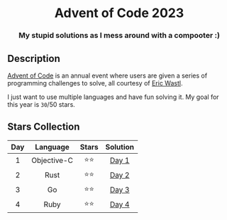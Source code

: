 <div align="center">

# Advent of Code 2023

### My stupid solutions as I mess around with a compooter :)

</div>

## Description

[Advent of Code](https://adventofcode.com) is an annual event where users are given a series of programming challenges to solve, all courtesy of [Eric Wastl](http://was.tl/).

I just want to use multiple languages and have fun solving it. My goal for this year is `30`/50 stars.

## Stars Collection

| Day |  Language   | Stars  |     Solution      |
| :-: | :---------: | :----: | :---------------: |
|  1  | Objective-C | ⭐️⭐️ | [Day 1](./day-1/) |
|  2  |    Rust     | ⭐️⭐️ | [Day 2](./day-2/) |
|  3  |     Go      | ⭐️⭐️ | [Day 3](./day-3/) |
|  4  |    Ruby     | ⭐️⭐️ | [Day 4](./day-4/) |
